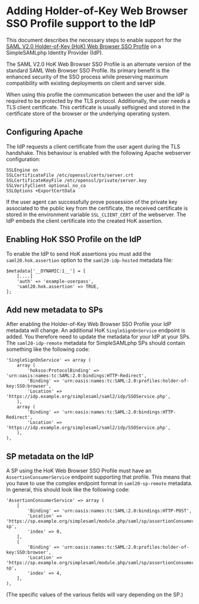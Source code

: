Adding Holder-of-Key Web Browser SSO Profile support to the IdP
===============================================================

This document describes the necessary steps to enable support for the [SAML V2.0 Holder-of-Key (HoK) Web Browser SSO Profile](http://docs.oasis-open.org/security/saml/Post2.0/sstc-saml-holder-of-key-browser-sso.pdf)
on a SimpleSAMLphp Identity Provider (IdP).

The SAML V2.0 HoK Web Browser SSO Profile is an alternate version of the standard SAML Web Browser SSO Profile. Its primary benefit is the enhanced security of the SSO process
while preserving maximum compatibility with existing deployments on client and server side.

When using this profile the communication between the user and the IdP is required to be protected by the TLS protocol. Additionally, the user needs a TLS client certificate.
This certificate is usually selfsigned and stored in the certificate store of the browser or the underlying operating system.

Configuring Apache
------------------

The IdP requests a client certificate from the user agent during the TLS handshake. This behaviour is enabled with the following Apache webserver configuration:

    SSLEngine on
    SSLCertificateFile /etc/openssl/certs/server.crt
    SSLCertificateKeyFile /etc/openssl/private/server.key
    SSLVerifyClient optional_no_ca
    SSLOptions +ExportCertData

If the user agent can successfully prove possession of the private key associated to the public key from the certificate, the received certificate is stored in the
environment variable `SSL_CLIENT_CERT` of the webserver. The IdP embeds the client certificate into the created HoK assertion.

Enabling HoK SSO Profile on the IdP
-----------------------------------

To enable the IdP to send HoK assertions you must add the `saml20.hok.assertion` option to the `saml20-idp-hosted` metadata file:

    $metadata['__DYNAMIC:1__'] = [
        [....]
        'auth' => 'example-userpass',
        'saml20.hok.assertion' => TRUE,
    ];

Add new metadata to SPs
-----------------------

After enabling the Holder-of-Key Web Browser SSO Profile your IdP metadata will change. An additional HoK `SingleSignOnService` endpoint is added.
You therefore need to update the metadata for your IdP at your SPs.
The `saml20-idp-remote` metadata for SimpleSAMLphp SPs should contain something like the following code:

	'SingleSignOnService' => array (
		array (
			'hoksso:ProtocolBinding' => 'urn:oasis:names:tc:SAML:2.0:bindings:HTTP-Redirect',
			'Binding' => 'urn:oasis:names:tc:SAML:2.0:profiles:holder-of-key:SSO:browser',
			'Location' => 'https://idp.example.org/simplesaml/saml2/idp/SSOService.php',
		),
		array (
			'Binding' => 'urn:oasis:names:tc:SAML:2.0:bindings:HTTP-Redirect',
			'Location' => 'https://idp.example.org/simplesaml/saml2/idp/SSOService.php',
		),
	),

SP metadata on the IdP
----------------------

A SP using the HoK Web Browser SSO Profile must have an `AssertionConsumerService` endpoint supporting that profile.
This means that you have to use the complex endpoint format in `saml20-sp-remote` metadata.
In general, this should look like the following code:

	'AssertionConsumerService' => array (
		[
			'Binding' => 'urn:oasis:names:tc:SAML:2.0:bindings:HTTP-POST',
			'Location' => 'https://sp.example.org/simplesaml/module.php/saml/sp/assertionConsumerService/default-sp',
			'index' => 0,
		],
		[
			'Binding' => 'urn:oasis:names:tc:SAML:2.0:profiles:holder-of-key:SSO:browser',
			'Location' => 'https://sp.example.org/simplesaml/module.php/saml/sp/assertionConsumerService/default-sp',
			'index' => 4,
		],
	),

(The specific values of the various fields will vary depending on the SP.)
